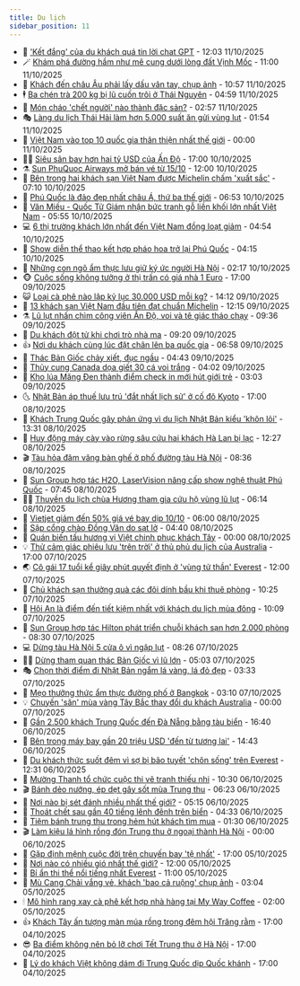 ```yaml
---
title: Du lịch
sidebar_position: 11
---
```


<!-- vnexpress-du-lich:START -->
- 💂 [&#39;Kết đắng&#39; của du khách quá tin lời chat GPT](https://vnexpress.net/ket-dang-cua-du-khach-qua-tin-loi-chat-gpt-4950188.html) - 12:03 11/10/2025
- 🪄 [Khám phá đường hầm như mê cung dưới lòng đất Vịnh Mốc](https://vnexpress.net/kham-pha-duong-ham-nhu-me-cung-duoi-long-dat-vinh-moc-4946246.html) - 11:00 11/10/2025
- 🦅 [Khách đến châu Âu phải lấy dấu vân tay, chụp ảnh](https://vnexpress.net/khach-den-chau-au-phai-lay-dau-van-tay-chup-anh-4950189.html) - 10:57 11/10/2025
- 🕴 [Ba chén trà 200 kg bị lũ cuốn trôi ở Thái Nguyên](https://vnexpress.net/ba-chen-tra-200-kg-bi-lu-cuon-troi-o-thai-nguyen-4950098.html) - 04:59 11/10/2025
- 👀 [Món cháo &#39;chết người&#39; nào thành đặc sản?](https://vnexpress.net/mon-chao-chet-nguoi-nao-thanh-dac-san-4950036.html) - 02:57 11/10/2025
- 🎭 [Làng du lịch Thái Hải làm hơn 5.000 suất ăn gửi vùng lụt](https://vnexpress.net/lang-du-lich-thai-hai-lam-hon-5-000-suat-an-gui-vung-lut-4949910.html) - 01:54 11/10/2025
- 🦒 [Việt Nam vào top 10 quốc gia thân thiện nhất thế giới](https://vnexpress.net/viet-nam-vao-top-10-quoc-gia-than-thien-nhat-the-gioi-4949704.html) - 00:00 11/10/2025
- 👨‍🏫 [Siêu sân bay hơn hai tỷ USD của Ấn Độ](https://vnexpress.net/sieu-san-bay-hon-hai-ty-usd-cua-an-do-4949491.html) - 17:00 10/10/2025
- ⚗️ [Sun PhuQuoc Airways mở bán vé từ 15/10](https://vnexpress.net/sun-phuquoc-airways-mo-ban-ve-tu-15-10-4949919.html) - 12:00 10/10/2025
- 🥸 [Bên trong hai khách sạn Việt Nam được Michelin chấm &#39;xuất sắc&#39;](https://vnexpress.net/ben-trong-hai-khach-san-viet-nam-duoc-michelin-cham-xuat-sac-4949565.html) - 07:10 10/10/2025
- 🤠 [Phú Quốc là đảo đẹp nhất châu Á, thứ ba thế giới](https://vnexpress.net/phu-quoc-la-dao-dep-nhat-chau-a-thu-ba-the-gioi-4949669.html) - 06:53 10/10/2025
- 🚀 [Văn Miếu - Quốc Tử Giám nhận bức tranh gỗ liền khối lớn nhất Việt Nam](https://vnexpress.net/van-mieu-quoc-tu-giam-nhan-buc-tranh-go-lien-khoi-lon-nhat-viet-nam-4949712.html) - 05:55 10/10/2025
- 💻 [6 thị trường khách lớn nhất đến Việt Nam đồng loạt giảm](https://vnexpress.net/6-thi-truong-khach-lon-nhat-den-viet-nam-dong-loat-giam-4949421.html) - 04:54 10/10/2025
- 💼 [Show diễn thể thao kết hợp pháo hoa trở lại Phú Quốc](https://vnexpress.net/show-dien-the-thao-ket-hop-phao-hoa-tro-lai-phu-quoc-4949659.html) - 04:15 10/10/2025
- 🤡 [Những con ngõ ẩm thực lưu giữ ký ức người Hà Nội](https://vnexpress.net/nhung-con-ngo-am-thuc-luu-giu-ky-uc-nguoi-ha-noi-4948756.html) - 02:17 10/10/2025
- 🐵 [Cuộc sống không tưởng ở thị trấn có giá nhà 1 Euro](https://vnexpress.net/cuoc-song-khong-tuong-o-thi-tran-co-gia-nha-1-euro-4948361.html) - 17:00 09/10/2025
- 😺 [Loại cà phê nào lập kỷ lục 30.000 USD mỗi kg?](https://vnexpress.net/loai-ca-phe-nao-lap-ky-luc-30-000-usd-moi-kg-4949371.html) - 14:12 09/10/2025
- 🌈 [13 khách sạn Việt Nam đầu tiên đạt chuẩn Michelin](https://vnexpress.net/13-khach-san-viet-nam-dau-tien-dat-chuan-michelin-4949410.html) - 12:15 09/10/2025
- ⚗️ [Lũ lụt nhấn chìm công viên Ấn Độ, voi và tê giác tháo chạy](https://vnexpress.net/lu-lut-nhan-chim-cong-vien-an-do-voi-va-te-giac-thao-chay-4949281.html) - 09:36 09/10/2025
- 👀 [Du khách đột tử khi chơi trò nhà ma](https://vnexpress.net/du-khach-dot-tu-khi-choi-tro-nha-ma-4949313.html) - 09:20 09/10/2025
- 👍 [Nơi du khách cùng lúc đặt chân lên ba quốc gia](https://vnexpress.net/noi-du-khach-cung-luc-dat-chan-len-ba-quoc-gia-4949173.html) - 06:58 09/10/2025
- 💄 [Thác Bản Giốc chảy xiết, đục ngầu](https://vnexpress.net/thac-ban-gioc-chay-xiet-duc-ngau-4949213.html) - 04:43 09/10/2025
- 🥷 [Thủy cung Canada dọa giết 30 cá voi trắng](https://vnexpress.net/thuy-cung-canada-doa-giet-30-ca-voi-trang-4949132.html) - 04:02 09/10/2025
- 📝 [Kho lúa Măng Đen thành điểm check in mới hút giới trẻ](https://vnexpress.net/kho-lua-mang-den-thanh-diem-check-in-moi-hut-gioi-tre-4948766.html) - 03:03 09/10/2025
- 🌜 [Nhật Bản áp thuế lưu trú &#39;đắt nhất lịch sử&#39; ở cố đô Kyoto](https://vnexpress.net/nhat-ban-ap-thue-luu-tru-dat-nhat-lich-su-o-co-do-kyoto-4948972.html) - 17:00 08/10/2025
- 📝 [Khách Trung Quốc gây phản ứng vì du lịch Nhật Bản kiểu &#39;khôn lỏi&#39;](https://vnexpress.net/khach-trung-quoc-gay-phan-ung-vi-du-lich-nhat-ban-kieu-khon-loi-4948959.html) - 13:31 08/10/2025
- 🧰 [Huy động máy cày vào rừng sâu cứu hai khách Hà Lan bị lạc](https://vnexpress.net/huy-dong-may-cay-vao-rung-sau-cuu-hai-khach-ha-lan-bi-lac-4948698.html) - 12:27 08/10/2025
- 🎬 [Tàu hỏa đâm văng bàn ghế ở phố đường tàu Hà Nội](https://vnexpress.net/tau-hoa-dam-vang-ban-ghe-o-pho-duong-tau-ha-noi-4948787.html) - 08:36 08/10/2025
- 🧐 [Sun Group hợp tác H2O, LaserVision nâng cấp show nghệ thuật Phú Quốc](https://vnexpress.net/sun-group-hop-tac-h2o-laservision-nang-cap-show-nghe-thuat-phu-quoc-4948825.html) - 07:45 08/10/2025
- 👨‍🏫 [Thuyền du lịch chùa Hương tham gia cứu hộ vùng lũ lụt](https://vnexpress.net/thuyen-du-lich-chua-huong-tham-gia-cuu-ho-vung-lu-lut-4948760.html) - 06:14 08/10/2025
- 🦣 [Vietjet giảm đến 50% giá vé bay dịp 10/10](https://vnexpress.net/vietjet-giam-den-50-gia-ve-bay-dip-10-10-4948693.html) - 06:00 08/10/2025
- 🌋 [Sập cổng chào Đồng Văn do sạt lở](https://vnexpress.net/sap-cong-chao-dong-van-do-sat-lo-4948714.html) - 04:40 08/10/2025
- 🦄 [Quán biến tấu hương vị Việt chinh phục khách Tây](https://vnexpress.net/quan-bien-tau-huong-vi-viet-chinh-phuc-khach-tay-4942967.html) - 00:00 08/10/2025
- 💡 [Thử cảm giác phiêu lưu &#39;trên trời&#39; ở thủ phủ du lịch của Australia](https://vnexpress.net/thu-cam-giac-phieu-luu-tren-troi-o-thu-phu-du-lich-cua-australia-4947312.html) - 17:00 07/10/2025
- 🌏 [Cô gái 17 tuổi kể giây phút quyết định ở &#39;vùng tử thần&#39; Everest](https://vnexpress.net/co-gai-17-tuoi-ke-giay-phut-quyet-dinh-o-vung-tu-than-everest-4948328.html) - 12:00 07/10/2025
- 💂 [Chủ khách sạn thưởng quà các đôi dính bầu khi thuê phòng](https://vnexpress.net/chu-khach-san-thuong-qua-cac-doi-dinh-bau-khi-thue-phong-4948255.html) - 10:25 07/10/2025
- 🤩 [Hội An là điểm đến tiết kiệm nhất với khách du lịch mùa đông](https://vnexpress.net/hoi-an-la-diem-den-tiet-kiem-nhat-voi-khach-du-lich-mua-dong-4948404.html) - 10:09 07/10/2025
- 💪 [Sun Group hợp tác Hilton phát triển chuỗi khách sạn hơn 2.000 phòng](https://vnexpress.net/sun-group-hop-tac-hilton-phat-trien-chuoi-khach-san-hon-2-000-phong-4948353.html) - 08:30 07/10/2025
- 💻 [Dừng tàu Hà Nội 5 cửa ô vì ngập lụt](https://vnexpress.net/dung-tau-ha-noi-5-cua-o-vi-ngap-lut-4948303.html) - 08:26 07/10/2025
- 🧑‍💻 [Dừng tham quan thác Bản Giốc vì lũ lớn](https://vnexpress.net/dung-tham-quan-thac-ban-gioc-vi-lu-lon-4948236.html) - 05:03 07/10/2025
- 🎭 [Chọn thời điểm đi Nhật Bản ngắm lá vàng, lá đỏ đẹp](https://vnexpress.net/chon-thoi-diem-di-nhat-ban-ngam-la-vang-la-do-dep-4947660.html) - 03:33 07/10/2025
- 🧐 [Mẹo thưởng thức ẩm thực đường phố ở Bangkok](https://vnexpress.net/meo-thuong-thuc-am-thuc-duong-pho-o-bangkok-4947958.html) - 03:10 07/10/2025
- 💡 [Chuyến &#39;săn&#39; mùa vàng Tây Bắc thay đổi du khách Australia](https://vnexpress.net/chuyen-san-mua-vang-tay-bac-thay-doi-du-khach-australia-4947251.html) - 00:00 07/10/2025
- 🌊 [Gần 2.500 khách Trung Quốc đến Đà Nẵng bằng tàu biển](https://vnexpress.net/gan-2-500-khach-trung-quoc-den-da-nang-bang-tau-bien-4948042.html) - 16:40 06/10/2025
- 🎃 [Bên trong máy bay gần 20 triệu USD &#39;đến từ tương lai&#39;](https://vnexpress.net/ben-trong-may-bay-gan-20-trieu-usd-den-tu-tuong-lai-4947985.html) - 14:43 06/10/2025
- 🧠 [Du khách thức suốt đêm vì sợ bị bão tuyết &#39;chôn sống&#39; trên Everest](https://vnexpress.net/du-khach-thuc-suot-dem-vi-so-bi-bao-tuyet-chon-song-tren-everest-4947972.html) - 12:31 06/10/2025
- 💄 [Mường Thanh tổ chức cuộc thi vẽ tranh thiếu nhi](https://vnexpress.net/muong-thanh-to-chuc-cuoc-thi-ve-tranh-thieu-nhi-4947685.html) - 10:30 06/10/2025
- 🎬 [Bánh dẻo nướng, ép dẹt gây sốt mùa Trung thu](https://vnexpress.net/banh-deo-nuong-ep-det-gay-sot-mua-trung-thu-4947570.html) - 06:23 06/10/2025
- 🐻 [Nơi nào bị sét đánh nhiều nhất thế giới?](https://vnexpress.net/noi-nao-bi-set-danh-nhieu-nhat-the-gioi-4947719.html) - 05:15 06/10/2025
- 🌝 [Thoát chết sau gần 40 tiếng lênh đênh trên biển](https://vnexpress.net/thoat-chet-sau-gan-40-tieng-lenh-denh-tren-bien-4947680.html) - 04:33 06/10/2025
- 🤩 [Tiệm bánh trung thu trong hẻm hút khách tìm mua](https://vnexpress.net/tiem-banh-trung-thu-trong-hem-hut-khach-tim-mua-4943050.html) - 01:30 06/10/2025
- 🎬 [Làm kiệu lá hình rồng đón Trung thu ở ngoại thành Hà Nội](https://vnexpress.net/lam-kieu-la-hinh-rong-don-trung-thu-o-ngoai-thanh-ha-noi-4947095.html) - 00:00 06/10/2025
- 🦩 [Gặp định mệnh cuộc đời trên chuyến bay &#39;tệ nhất&#39;](https://vnexpress.net/gap-dinh-menh-cuoc-doi-tren-chuyen-bay-te-nhat-4947301.html) - 17:00 05/10/2025
- 🦍 [Nơi nào có nhiều gió nhất thế giới?](https://vnexpress.net/noi-nao-co-nhieu-gio-nhat-the-gioi-4947433.html) - 12:00 05/10/2025
- 👀 [Bí ẩn thi thể nổi tiếng nhất Everest](https://vnexpress.net/bi-an-thi-the-noi-tieng-nhat-everest-4947365.html) - 11:00 05/10/2025
- 🧰 [Mù Cang Chải vắng vẻ, khách &#39;bao cả ruộng&#39; chụp ảnh](https://vnexpress.net/mu-cang-chai-vang-ve-khach-bao-ca-ruong-chup-anh-4947200.html) - 03:04 05/10/2025
- 🕯 [Mô hình rang xay cà phê kết hợp nhà hàng tại My Way Coffee](https://vnexpress.net/mo-hinh-rang-xay-ca-phe-ket-hop-nha-hang-tai-my-way-coffee-4946922.html) - 02:00 05/10/2025
- 👍 [Khách Tây ấn tượng màn múa rồng trong đêm hội Trăng rằm](https://vnexpress.net/khach-tay-an-tuong-man-mua-rong-trong-dem-hoi-trang-ram-4947345.html) - 17:00 04/10/2025
- 😎 [Ba điểm không nên bỏ lỡ chơi Tết Trung thu ở Hà Nội](https://vnexpress.net/ba-diem-khong-nen-bo-lo-choi-tet-trung-thu-o-ha-noi-4947225.html) - 17:00 04/10/2025
- 🐘 [Lý do khách Việt không dám đi Trung Quốc dịp Quốc khánh](https://vnexpress.net/ly-do-khach-viet-khong-dam-di-trung-quoc-dip-quoc-khanh-4946966.html) - 17:00 04/10/2025<!-- vnexpress-du-lich:END -->
